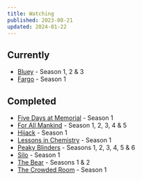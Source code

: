 ```yaml
---
title: Watching
published: 2023-08-21
updated: 2024-01-22
---
```


## Currently

- [Bluey](https://www.bluey.tv/) - Season 1, 2 & 3
- [Fargo](https://www.imdb.com/title/tt2802850/) - Season 1

## Completed

- [Five Days at Memorial](https://www.imdb.com/title/tt3283594) - Season 1
- [For All Mankind](https://www.imdb.com/title/tt7772588) - Season 1, 2, 3, 4 & 5
- [Hijack](https://www.imdb.com/title/tt19854762/) - Season 1
- [Lessons in Chemistry](https://www.imdb.com/title/tt13911628/) - Season 1
- [Peaky Blinders](https://www.imdb.com/title/tt2442560/) - Seasons 1, 2, 3, 4, 5 & 6
- [Silo](https://www.imdb.com/title/tt14688458/) - Season 1
- [The Bear](https://www.imdb.com/title/tt14452776/) - Seasons 1 & 2
- [The Crowded Room](https://www.imdb.com/title/tt14417718/) - Season 1
